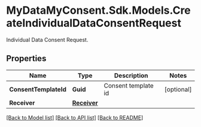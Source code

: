 # MyDataMyConsent.Sdk.Models.CreateIndividualDataConsentRequest
Individual Data Consent Request.

## Properties

Name | Type | Description | Notes
------------ | ------------- | ------------- | -------------
**ConsentTemplateId** | **Guid** | Consent template id | [optional] 
**Receiver** | [**Receiver**](Receiver.md) |  | 

[[Back to Model list]](../README.md#documentation-for-models) [[Back to API list]](../README.md#documentation-for-api-endpoints) [[Back to README]](../README.md)

